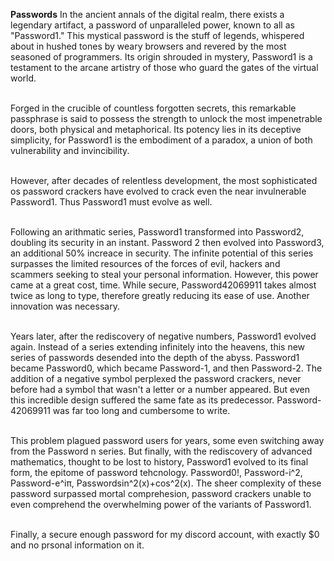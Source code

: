 **Passwords**
In the ancient annals of the digital realm, there exists a legendary artifact, a password of unparalleled power, known to all as "Password1." This mystical password is the stuff of legends, whispered about in hushed tones by weary browsers and revered by the most seasoned of programmers. Its origin shrouded in mystery, Password1 is a testament to the arcane artistry of those who guard the gates of the virtual world. <br><br>

Forged in the crucible of countless forgotten secrets, this remarkable passphrase is said to possess the strength to unlock the most impenetrable doors, both physical and metaphorical. Its potency lies in its deceptive simplicity, for Password1 is the embodiment of a paradox, a union of both vulnerability and invincibility.<br><br>

However, after decades of relentless development, the most sophisticated os password crackers have evolved to crack even the near invulnerable Password1. Thus Password1 must evolve as well.<br><br>

Following an arithmatic series, Password1 transformed into Password2, doubling its security in an instant. Password 2 then evolved into Password3, an additional 50% increace in security. The infinite potential of this series surpasses the limited resources of the forces of evil, hackers and scammers seeking to steal your personal information. However, this power came at a great cost, time. While secure, Password42069911 takes almost twice as long to type, therefore greatly reducing its ease of use. Another innovation was necessary.<br><br>

Years later, after the rediscovery of negative numbers, Password1 evolved again. Instead of a series extending infinitely into the heavens, this new series of passwords desended into the depth of the abyss. Password1 became Password0, which became Password-1, and then Password-2. The addition of a negative symbol perplexed the password crackers, never before had a symbol that wasn't a letter or a number appeared. But even this incredible design suffered the same fate as its predecessor. Password-42069911 was far too long and cumbersome to write.<br><br>

This problem plagued password users for years, some even switching away from the Password n series. But finally, with the rediscovery of advanced mathematics, thought to be lost to history, Password1 evolved to its final form, the epitome of password tehcnology. Password0!, Password-i^2, Password-e^iπ, Passwordsin^2(x)+cos^2(x). The sheer complexity of these password surpassed mortal comprehesion, password crackers unable to even comprehend the overwhelming power of the variants of Password1. <br><br>

Finally, a secure enough password for my discord account, with exactly $0 and no prsonal information on it.
